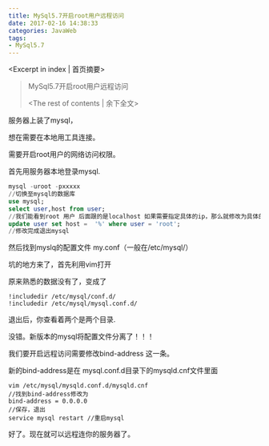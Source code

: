 ```yaml
---
title: MySql5.7开启root用户远程访问 
date: 2017-02-16 14:38:33
categories: JavaWeb
tags:
- MySql5.7
---
```

<Excerpt in index | 首页摘要> 
> MySql5.7开启root用户远程访问
>
> <!-- more -->
> <The rest of contents | 余下全文>  



服务器上装了mysql，

想在需要在本地用工具连接。

需要开启root用户的网络访问权限。



首先用服务器本地登录mysql.

```sql
mysql -uroot -pxxxxx
//切换至mysql的数据库
use mysql;
select user,host from user;
//我们能看到root 用户 后面跟的是localhost 如果需要指定具体的ip，那么就修改为具体的ip，如果需要开通所有就修改为%
update user set host =  '%' where user = 'root';
//修改完成退出mysql
```

然后找到myslq的配置文件 my.conf（一般在/etc/mysql/）



坑的地方来了，首先利用vim打开

原来熟悉的数据没有了，变成了

```shell
!includedir /etc/mysql/conf.d/
!includedir /etc/mysql/mysql.conf.d/
```

退出后，你查看着两个是两个目录.

没错。新版本的mysql将配置文件分离了！！！



我们要开启远程访问需要修改bind-address 这一条。

新的bind-address是在 mysql.conf.d目录下的mysqld.cnf文件里面

```shell
vim /etc/mysql/mysqld.conf.d/mysqld.cnf
//找到bind-address修改为
bind-address = 0.0.0.0
//保存，退出
service mysql restart //重启mysql
```

好了。现在就可以远程连你的服务器了。